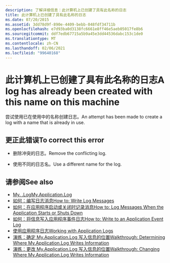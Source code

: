 ```yaml
---
description: 了解详细信息：此计算机上已创建了具有此名称的日志
title: 此计算机上已创建了具有此名称的日志
ms.date: 07/20/2015
ms.assetid: 3dd78d9f-890e-4409-bebb-048fdf34711b
ms.openlocfilehash: e7d93ba0d3138fc6661e8ff46e5aeb05017fe8b6
ms.sourcegitcommit: ddf7edb67715a5b9a45e3dd44536dabc153c1de0
ms.translationtype: MT
ms.contentlocale: zh-CN
ms.lasthandoff: 02/06/2021
ms.locfileid: "99640168"
---
```

# <a name="a-log-has-already-been-created-with-this-name-on-this-machine"></a><span data-ttu-id="c9340-103">此计算机上已创建了具有此名称的日志</span><span class="sxs-lookup"><span data-stu-id="c9340-103">A log has already been created with this name on this machine</span></span>

<span data-ttu-id="c9340-104">尝试使用已在使用中的名称创建日志。</span><span class="sxs-lookup"><span data-stu-id="c9340-104">An attempt has been made to create a log with a name that is already in use.</span></span>  
  
## <a name="to-correct-this-error"></a><span data-ttu-id="c9340-105">更正此错误</span><span class="sxs-lookup"><span data-stu-id="c9340-105">To correct this error</span></span>  
  
- <span data-ttu-id="c9340-106">删除冲突的日志。</span><span class="sxs-lookup"><span data-stu-id="c9340-106">Remove the conflicting log.</span></span>  
  
- <span data-ttu-id="c9340-107">使用不同的日志名。</span><span class="sxs-lookup"><span data-stu-id="c9340-107">Use a different name for the log.</span></span>  
  
## <a name="see-also"></a><span data-ttu-id="c9340-108">请参阅</span><span class="sxs-lookup"><span data-stu-id="c9340-108">See also</span></span>

- [<span data-ttu-id="c9340-109">My. .Log</span><span class="sxs-lookup"><span data-stu-id="c9340-109">My.Application.Log</span></span>](xref:Microsoft.VisualBasic.ApplicationServices.ApplicationBase.Log)
- [<span data-ttu-id="c9340-110">如何：编写日志消息</span><span class="sxs-lookup"><span data-stu-id="c9340-110">How to: Write Log Messages</span></span>](../developing-apps/programming/log-info/how-to-write-log-messages.md)
- [<span data-ttu-id="c9340-111">如何：在应用程序启动或关闭时记录消息</span><span class="sxs-lookup"><span data-stu-id="c9340-111">How to: Log Messages When the Application Starts or Shuts Down</span></span>](../developing-apps/programming/log-info/how-to-log-messages-when-the-application-starts-or-shuts-down.md)
- [<span data-ttu-id="c9340-112">如何：将信息写入应用程序事件日志</span><span class="sxs-lookup"><span data-stu-id="c9340-112">How to: Write to an Application Event Log</span></span>](../developing-apps/programming/log-info/how-to-write-to-an-application-event-log.md)
- [<span data-ttu-id="c9340-113">使用应用程序日志</span><span class="sxs-lookup"><span data-stu-id="c9340-113">Working with Application Logs</span></span>](../developing-apps/programming/log-info/working-with-application-logs.md)
- [<span data-ttu-id="c9340-114">演练：确定 My.Application.Log 写入信息的位置</span><span class="sxs-lookup"><span data-stu-id="c9340-114">Walkthrough: Determining Where My.Application.Log Writes Information</span></span>](../developing-apps/programming/log-info/walkthrough-determining-where-my-application-log-writes-information.md)
- [<span data-ttu-id="c9340-115">演练：更改 My.Application.Log 写入信息的位置</span><span class="sxs-lookup"><span data-stu-id="c9340-115">Walkthrough: Changing Where My.Application.Log Writes Information</span></span>](../developing-apps/programming/log-info/walkthrough-changing-where-my-application-log-writes-information.md)
